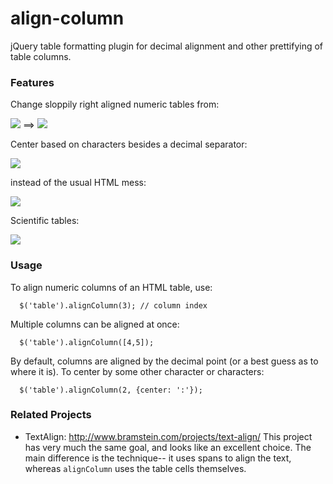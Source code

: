 align-column
============

jQuery table formatting plugin for decimal alignment and other prettifying of table columns.

### Features

Change sloppily right aligned numeric tables from:

<img src="https://raw.github.com/ndp/align-column/master/examples/decimals-right.png"> ==> <img src="https://raw.github.com/ndp/align-column/master/examples/decimals-after-bordered.png">


Center based on characters besides a decimal separator:

<img src="https://raw.github.com/ndp/align-column/master/examples/other-characters-after-bordered.png">

instead of the usual HTML mess:

<img src="https://raw.github.com/ndp/align-column/master/examples/other-characters-before.png">


Scientific tables:

<img src="https://raw.github.com/ndp/align-column/master/examples/chemicals.png">

### Usage

To align numeric columns of an HTML table, use:
```
  $('table').alignColumn(3); // column index
```

Multiple columns can be aligned at once:
```
  $('table').alignColumn([4,5]);
```

By default, columns are aligned by the decimal point (or a best guess as to where it is). To
center by some other character or characters:
```
  $('table').alignColumn(2, {center: ':'});
```



### Related Projects

* TextAlign: http://www.bramstein.com/projects/text-align/  This project has very much
the same goal, and looks like an excellent choice. The main difference is the technique--
it uses spans to align the text, whereas `alignColumn` uses the table cells themselves.
